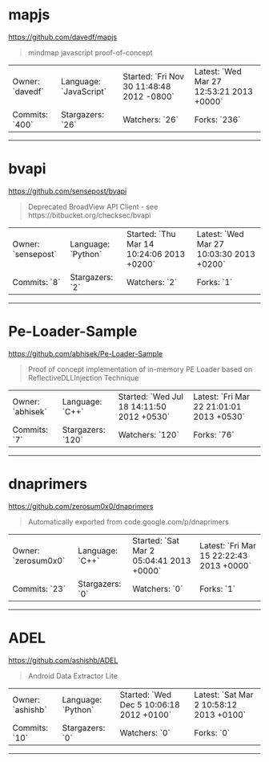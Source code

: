 # mapjs

https://github.com/davedf/mapjs
<blockquote>
mindmap javascript proof-of-concept
</blockquote>

<table>
<tr><td>Owner: `davedf`</td>
    <td>Language: `JavaScript`</td>
    <td>Started: `Fri Nov 30 11:48:48 2012 -0800`</td>
    <td>Latest: `Wed Mar 27 12:53:21 2013 +0000`</td></tr>
<tr><td>Commits: `400`</td>
    <td>Stargazers: `26`</td>
    <td>Watchers: `26`</td>
    <td>Forks: `236`</td></tr>
</table>

---

# bvapi

https://github.com/sensepost/bvapi
<blockquote>
Deprecated BroadView API Client - see https://bitbucket.org/checksec/bvapi
</blockquote>

<table>
<tr><td>Owner: `sensepost`</td>
    <td>Language: `Python`</td>
    <td>Started: `Thu Mar 14 10:24:06 2013 +0200`</td>
    <td>Latest: `Wed Mar 27 10:03:30 2013 +0200`</td></tr>
<tr><td>Commits: `8`</td>
    <td>Stargazers: `2`</td>
    <td>Watchers: `2`</td>
    <td>Forks: `1`</td></tr>
</table>

---

# Pe-Loader-Sample

https://github.com/abhisek/Pe-Loader-Sample
<blockquote>
Proof of concept implementation of in-memory PE Loader based on ReflectiveDLLInjection Technique
</blockquote>

<table>
<tr><td>Owner: `abhisek`</td>
    <td>Language: `C++`</td>
    <td>Started: `Wed Jul 18 14:11:50 2012 +0530`</td>
    <td>Latest: `Fri Mar 22 21:01:01 2013 +0530`</td></tr>
<tr><td>Commits: `7`</td>
    <td>Stargazers: `120`</td>
    <td>Watchers: `120`</td>
    <td>Forks: `76`</td></tr>
</table>

---

# dnaprimers

https://github.com/zerosum0x0/dnaprimers
<blockquote>
Automatically exported from code.google.com/p/dnaprimers
</blockquote>

<table>
<tr><td>Owner: `zerosum0x0`</td>
    <td>Language: `C++`</td>
    <td>Started: `Sat Mar 2 05:04:41 2013 +0000`</td>
    <td>Latest: `Fri Mar 15 22:22:43 2013 +0000`</td></tr>
<tr><td>Commits: `23`</td>
    <td>Stargazers: `0`</td>
    <td>Watchers: `0`</td>
    <td>Forks: `1`</td></tr>
</table>

---

# ADEL

https://github.com/ashishb/ADEL
<blockquote>
Android Data Extractor Lite
</blockquote>

<table>
<tr><td>Owner: `ashishb`</td>
    <td>Language: `Python`</td>
    <td>Started: `Wed Dec 5 10:06:18 2012 +0100`</td>
    <td>Latest: `Sat Mar 2 10:58:12 2013 +0100`</td></tr>
<tr><td>Commits: `10`</td>
    <td>Stargazers: `0`</td>
    <td>Watchers: `0`</td>
    <td>Forks: `0`</td></tr>
</table>

---

